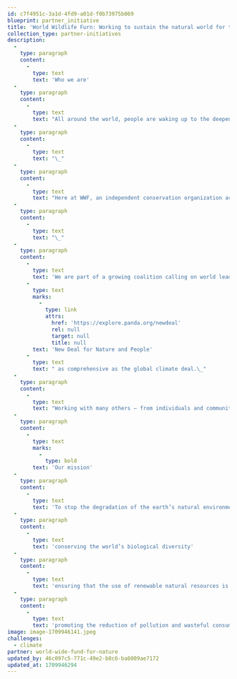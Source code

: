 ```yaml
---
id: c7f4951c-3a1d-4fd9-a01d-f0b73975b069
blueprint: partner_initiative
title: 'World Wildlife Furn: Working to sustain the natural world for the benefit of people and nature.'
collection_type: partner-initiatives
description:
  -
    type: paragraph
    content:
      -
        type: text
        text: 'Who we are'
  -
    type: paragraph
    content:
      -
        type: text
        text: "All around the world, people are waking up to the deepening crisis of nature loss. We’re experiencing a growing realization that nature is our life-support system and that no one will be spared from the impacts of its loss.\_"
  -
    type: paragraph
    content:
      -
        type: text
        text: "\_"
  -
    type: paragraph
    content:
      -
        type: text
        text: "Here at WWF, an independent conservation organization active in nearly 100 countries, we are working to sustain the natural world for the benefit of people and wildlife.\_\_"
  -
    type: paragraph
    content:
      -
        type: text
        text: "\_"
  -
    type: paragraph
    content:
      -
        type: text
        text: 'We are part of a growing coalition calling on world leaders to set nature on the path to recovery by 2030 – a '
      -
        type: text
        marks:
          -
            type: link
            attrs:
              href: 'https://explore.panda.org/newdeal'
              rel: null
              target: null
              title: null
        text: 'New Deal for Nature and People'
      -
        type: text
        text: " as comprehensive as the global climate deal.\_"
  -
    type: paragraph
    content:
      -
        type: text
        text: "Working with many others – from individuals and communities to business and government – WWF urgently seeks to protect and restore natural habitats, stop the mass extinction of wildlife, and make the way we produce and consume sustainable.\_"
  -
    type: paragraph
    content:
      -
        type: text
        marks:
          -
            type: bold
        text: 'Our mission'
  -
    type: paragraph
    content:
      -
        type: text
        text: 'To stop the degradation of the earth’s natural environment and to build a future in which humans live in harmony with nature by:'
  -
    type: paragraph
    content:
      -
        type: text
        text: 'conserving the world’s biological diversity'
  -
    type: paragraph
    content:
      -
        type: text
        text: 'ensuring that the use of renewable natural resources is sustainable'
  -
    type: paragraph
    content:
      -
        type: text
        text: 'promoting the reduction of pollution and wasteful consumption.'
image: image-1709946141.jpeg
challenges:
  - climate
partner: world-wide-fund-for-nature
updated_by: 46c097c5-771c-49e2-b8c6-ba6009ae7172
updated_at: 1709946294
---
```

